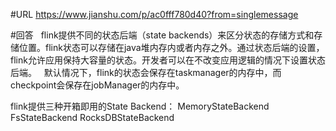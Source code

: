 
#URL
https://www.jianshu.com/p/ac0fff780d40?from=singlemessage

#回答
  flink提供不同的状态后端（state backends）来区分状态的存储方式和存储位置。flink状态可以存储在java堆内存内或者内存之外。通过状态后端的设置，flink允许应用保持大容量的状态。开发者可以在不改变应用逻辑的情况下设置状态后端。
  默认情况下，flink的状态会保存在taskmanager的内存中，而checkpoint会保存在jobManager的内存中。

flink提供三种开箱即用的State Backend：
MemoryStateBackend
FsStateBackend
RocksDBStateBackend
